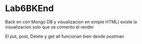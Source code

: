 # Lab6BKEnd
Back en con Mongo DB y visualizacion en simple HTML( existe la visualizacion solo que se comento el render

El put, post, Delete y get all funcionan bien desde postman 
